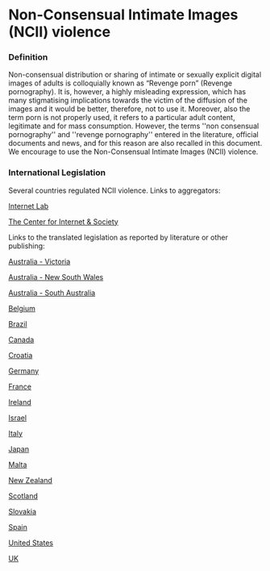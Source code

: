 # Non-Consensual Intimate Images (NCII) violence

### Definition

Non-consensual distribution or sharing of intimate or sexually explicit digital images of adults is colloquially known as “Revenge porn” (Revenge pornography). It is, however, a highly misleading expression, which has many stigmatising implications towards the victim of the diffusion of the images and it would be better, therefore, not to use it. Moreover, also the term porn is not properly used, it refers to a particular adult content, legitimate and for mass consumption. However, the terms ''non consensual pornography'' and ''revenge pornography'' entered in the literature, official documents and news, and for this reason are also recalled in this document. We encourage to use the Non-Consensual Intimate Images (NCII) violence. 

### International Legislation

Several countries regulated NCII violence. Links to aggregators:

[Internet Lab](https://internetlab.org.br/en/news/how-do-countries-fight-the-non-consensual-dissemination-of-intimate-images/)

[The Center for Internet & Society](https://cis-india.org/internet-governance/blog/revenge-porn-laws-across-the-world)

Links to the translated legislation as reported by literature or other publishing:

[Australia - Victoria](https://internetlab.org.br/en/news/how-do-countries-fight-the-non-consensual-dissemination-of-intimate-images/#australia)

[Australia - New South Wales](https://drive.google.com/file/d/11YTdQhMMGfMVg-zXM0fJqRQH-VwXeBfX/view)

[Australia - South Australia](https://drive.google.com/file/d/1g_6702eToYGtse6vXWDNFoIOM1nP8pJb/view)

[Belgium](https://resourcehub.bakermckenzie.com/en/resources/fighting-domestic-violence/europe/belgium/topics/1legal-provisions)

[Brazil](http://www.scielo.br/scielo.php?script=sci_arttext&pid=S0103-11042019000800178&tlng=pt)

[Canada](https://laws-lois.justice.gc.ca/eng/acts/C-46/section-162.1.html)

[Croatia](http://cybercrimejournal.sascv.org/MihaSepecVol13Issue2IJCC2019.pdf)

[Germany](http://cybercrimejournal.sascv.org/MihaSepecVol13Issue2IJCC2019.pdf)

[France](http://cybercrimejournal.sascv.org/MihaSepecVol13Issue2IJCC2019.pdf)

[Ireland](https://www.irishstatutebook.ie/eli/2020/act/32/enacted/en/print.html)

[Israel](https://www.loc.gov/item/global-legal-monitor/2014-01-10/israel-prohibition-of-online-distribution-of-sexual-images-without-consent/)

[Italy](https://static1.squarespace.com/static/5e793709295d7b60295b2d29/t/61a7df65a5dda27dfcf1a45e/1638391655112/v25i3.Caletti.pdf)

[Japan](https://digitalcommons.law.uw.edu/wilj/vol24/iss2/11/)

[Malta](https://www.um.edu.mt/library/oar/bitstream/123456789/64576/1/The_criminalisation_of_revenge_pornography_2016.pdf)

[New Zealand](https://www.legislation.govt.nz/act/public/2015/0063/latest/DLM5711856.html)

[Scotland](https://www.legislation.gov.uk/asp/2016/22/contents/enacted)

[Slovakia](http://cybercrimejournal.sascv.org/MihaSepecVol13Issue2IJCC2019.pdf)

[Spain](http://cybercrimejournal.sascv.org/MihaSepecVol13Issue2IJCC2019.pdf)

[United States](https://ballotpedia.org/Nonconsensual_pornography_(revenge_porn)_laws_in_the_United_States)

[UK](https://www.legislation.gov.uk/ukpga/2015/2/section/33/enacted)






